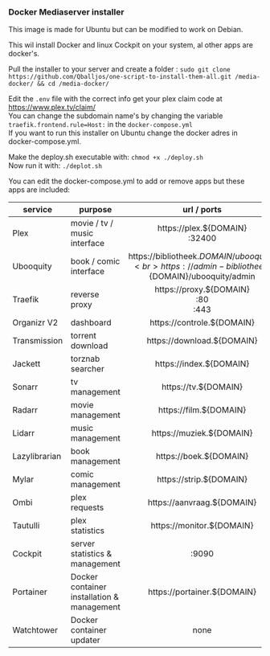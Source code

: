 ### Docker Mediaserver installer

This image is made for Ubuntu but can be modified to work on Debian.

This wil install Docker and linux Cockpit on your system, al other apps are docker's.

Pull the installer to your server and create a folder :
`sudo git clone https://github.com/Qballjos/one-script-to-install-them-all.git /media-docker/ && cd /media-docker/`


Edit the `.env` file with the correct info  get your plex claim code at https://www.plex.tv/claim/  
You can change the subdomain name's by changing the variable `traefik.frontend.rule=Host:` in the `docker-compose.yml`  
If you want to run this installer on Ubuntu change the docker adres in docker-compose.yml.

Make the deploy.sh executable with: `chmod +x ./deploy.sh`   
Now run it with: `./deplot.sh`

You can edit the docker-compose.yml to add or remove apps but these apps are included:

| service | purpose | url / ports |
| ------- | ------- | :---------: |
| Plex | movie / tv / music interface | https://plex.${DOMAIN} <br> :32400 |
| Ubooquity | book / comic interface | https://bibliotheek.${DOMAIN}/ubooquity <br> https://admin-bibliotheek.${DOMAIN}/ubooquity/admin |
| Traefik | reverse proxy | https://proxy.${DOMAIN} <br> :80 <br> :443|
| Organizr V2 | dashboard | https://controle.${DOMAIN} |
| Transmission | torrent download | https://download.${DOMAIN} |
| Jackett | torznab searcher | https://index.${DOMAIN} |
| Sonarr | tv management | https://tv.${DOMAIN} |
| Radarr | movie management | https://film.${DOMAIN} |
| Lidarr | music management | https://muziek.${DOMAIN} |
| Lazylibrarian | book management | https://boek.${DOMAIN} |
| Mylar | comic management | https://strip.${DOMAIN} |
| Ombi | plex requests | https://aanvraag.${DOMAIN} |
| Tautulli | plex statistics | https://monitor.${DOMAIN} |
| Cockpit | server statistics & management | :9090 |
| Portainer | Docker container installation & management | https://portainer.${DOMAIN} |
| Watchtower | Docker container updater | none |

